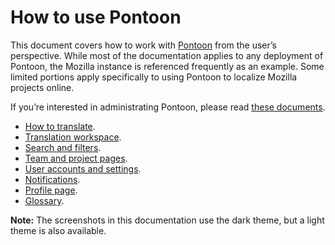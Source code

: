# How to use Pontoon

This document covers how to work with [Pontoon](https://pontoon.mozilla.org/) from the user’s perspective. While most of the documentation applies to any deployment of Pontoon, the Mozilla instance is referenced frequently as an example. Some limited portions apply specifically to using Pontoon to localize Mozilla projects online.

If you’re interested in administrating Pontoon, please read [these documents](https://mozilla-l10n.github.io/documentation/tools/pontoon/index.html).

* [How to translate](translate.md).
* [Translation workspace](ui.md).
* [Search and filters](search_filters.md).
* [Team and project pages](teams_projects.md).
* [User accounts and settings](users.md).
* [Notifications](notifications.md).
* [Profile page](profile.md).
* [Glossary](glossary.md).

**Note:** The screenshots in this documentation use the dark theme, but a light theme is also available.
